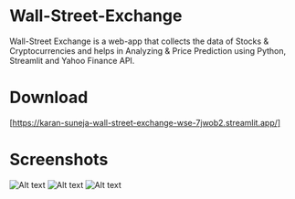 # Wall-Street-Exchange
Wall-Street Exchange is a web-app that collects the data of Stocks & Cryptocurrencies and helps in Analyzing & Price Prediction using Python, Streamlit and Yahoo Finance API.

# Download
[https://karan-suneja-wall-street-exchange-wse-7jwob2.streamlit.app/]

# Screenshots
![Alt text](https://github.com/karansuneja111/Project-Wall-Street-Exchange/blob/main/Screenshots/2.png?raw=true!)
![Alt text](https://github.com/karansuneja111/Project-Wall-Street-Exchange/blob/main/Screenshots/1.png?raw=true!)
![Alt text](https://github.com/karansuneja111/Project-Wall-Street-Exchange/blob/main/Screenshots/3.png?raw=true!)

